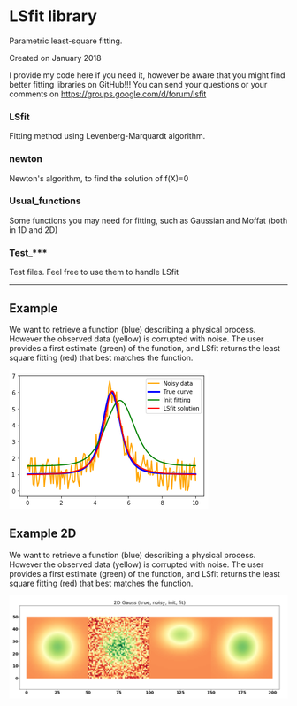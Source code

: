 # LSfit library
Parametric least-square fitting.

Created on January 2018

I provide my code here if you need it, however be aware that you might find better fitting libraries on GitHub!!! You can send your questions or your comments on https://groups.google.com/d/forum/lsfit

### LSfit
Fitting method using Levenberg-Marquardt algorithm.

### newton
Newton's algorithm, to find the solution of f(X)=0

### Usual_functions
Some functions you may need for fitting, such as Gaussian and Moffat (both in 1D and 2D)

### Test_***
Test files. Feel free to use them to handle LSfit

---

## Example
We want to retrieve a function (blue) describing a physical process. However the observed data (yellow) is corrupted with noise. The user provides a first estimate (green) of the function, and LSfit returns the least square fitting (red) that best matches the function.

![alt text](image_exemple_LSfit.png "Moffat fitting with LSfit")

## Example 2D
We want to retrieve a function (blue) describing a physical process. However the observed data (yellow) is corrupted with noise. The user provides a first estimate (green) of the function, and LSfit returns the least square fitting (red) that best matches the function.

![alt text](image_exemple_LSfit2D.png "2D gaussian fitting with LSfit")
